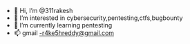 - 👋 Hi, I’m @311rakesh
- 👀 I’m interested in cybersecurity,pentesting,ctfs,bugbounty
- 🌱 I’m currently learning pentesting
- 📫 gmail -r4ke5hreddy@gmail.com

<!---
311rakesh/311rakesh is a ✨ special ✨ repository because its `README.md` (this file) appears on your GitHub profile.
You can click the Preview link to take a look at your changes.
--->
